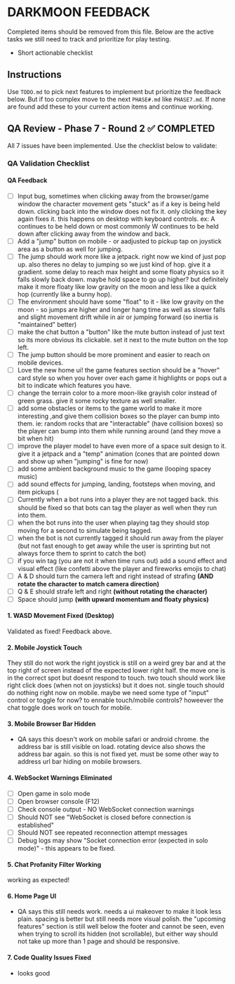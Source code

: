# DARKMOON FEEDBACK

Completed items should be removed from this file. Below are the active tasks we still need to track and prioritize for play testing.

- Short actionable checklist

## Instructions

Use `TODO.md` to pick next features to implement but prioritize the feedback below. But if too complex move to the next `PHASE#.md` like `PHASE7.md`. If none are found add these to your current action items and continue working.

## QA Review - Phase 7 - Round 2 ✅ COMPLETED

All 7 issues have been implemented. Use the checklist below to validate:

### QA Validation Checklist

#### QA Feedback

- [ ] Input bug, sometimes when clicking away from the browser/game window the character movement gets "stuck" as if a key is being held down. clicking back into the window does not fix it. only clicking the key again fixes it. this happens on desktop with keyboard controls. ex: A continues to be held down or most commonly W continues to be held down after clicking away from the window and back.
- [ ] Add a "jump" button on mobile - or aadjusted to pickup tap on joystick area as a button as well for jumping.
- [ ] The jump should work more like a jetpack. right now we kind of just pop up. also theres no delay to jumping so we just kind of hop. give it a gradient. some delay to reach max height and some floaty physics so it falls slowly back down. maybe hold space to go up higher? but definitely make it more floaty like low gravity on the moon and less like a quick hop (currently like a bunny hop).
- [ ] The environment should have some "float" to it - like low gravity on the moon - so jumps are higher and longer hang time as well as slower falls and slight movement drift while in air or jumping forward (so inertia is "maintained" better)
- [ ] make the chat button a "button" like the mute button instead of just text so its more obvious its clickable. set it next to the mute button on the top left.
- [ ] The jump button should be more prominent and easier to reach on mobile devices.
- [ ] Love the new home ui! the game features section should be a "hover" card style so when you hover over each game it highlights or pops out a bit to indicate which features you have.
- [ ] change the terrain color to a more moon-like grayish color instead of green grass. give it some rocky texture as well smaller.
- [ ] add some obstacles or items to the game world to make it more interesting ,and give them collision boxes so the player can bump into them. ie: random rocks that are "interactable" (have collision boxes) so the player can bump into them while running around (and they move a bit when hit)
- [ ] improve the player model to have even more of a space suit design to it. give it a jetpack and a "temp" animation (cones that are pointed down and show up when "jumping" is fine for now)
- [ ] add some ambient background music to the game (looping spacey music)
- [ ] add sound effects for jumping, landing, footsteps when moving, and item pickups (
- [ ] Currently when a bot runs into a player they are not tagged back. this should be fixed so that bots can tag the player as well when they run into them.
- [ ] when the bot runs into the user when playing tag they should stop moving for a second to simulate being tagged.
- [ ] when the bot is not currently tagged it should run away from the player (but not fast enough to get away while the user is sprinting but not always force them to sprint to catch the bot)
- [ ] if you win tag (you are not it when time runs out) add a sound effect and visual effect (like confetti above the player and fireworks emojis to chat)
- [ ] A & D should turn the camera left and right instead of strafing **(AND rotate the character to match camera direction)**
- [ ] Q & E should strafe left and right **(without rotating the character)**
- [ ] Space should jump **(with upward momentum and floaty physics)**

#### 1. WASD Movement Fixed (Desktop)

Validated as fixed! Feedback above.

#### 2. Mobile Joystick Touch

They still do not work the right joystick is still on a weird grey bar and at the top right of screen instead of the expected lower right half. the move one is in the correct spot but doesnt respond to touch. two touch should work like right click does (when not on joysticks) but it does not. single touch should do nothing right now on mobile. maybe we need some type of "input" control or toggle for now? to ennable touch/mobile controls? howeever the chat toggle does work on touch for mobile.

#### 3. Mobile Browser Bar Hidden

- QA says this doesn't work on mobile safari or android chrome. the address bar is still visible on load. rotating device also shows the address bar again. so this is not fixed yet. must be some other way to address url bar hiding on mobile browsers.

#### 4. WebSocket Warnings Eliminated

- [ ] Open game in solo mode
- [ ] Open browser console (F12)
- [ ] Check console output - NO WebSocket connection warnings
- [ ] Should NOT see "WebSocket is closed before connection is established"
- [ ] Should NOT see repeated reconnection attempt messages
- [ ] Debug logs may show "Socket connection error (expected in solo mode)" - this appears to be fixed.

#### 5. Chat Profanity Filter Working

working as expected!

#### 6. Home Page UI

- QA says this still needs work. needs a ui makeover to make it look less plain. spacing is better but still needs more visual polish. the "upcoming features" section is still well below the footer and cannot be seen, even when trying to scroll its hidden (not scrollable), but either way should not take up more than 1 page and should be responsive.

#### 7. Code Quality Issues Fixed

- looks good
